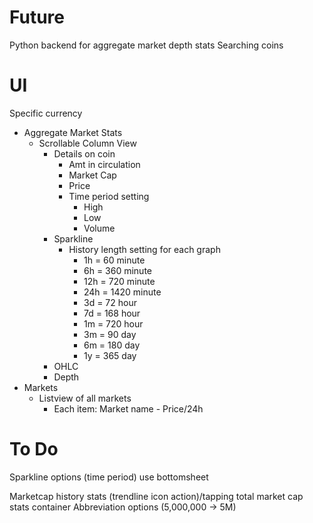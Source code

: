 # Future
Python backend for aggregate market depth stats
Searching coins

# UI
Specific currency
- Aggregate Market Stats
    - Scrollable Column View
        - Details on coin
            - Amt in circulation
            - Market Cap
            - Price
            - Time period setting
                - High
                - Low
                - Volume
        - Sparkline
            - History length setting for each graph
                - 1h = 60 minute
                - 6h = 360 minute
                - 12h = 720 minute
                - 24h = 1420 minute
                - 3d = 72 hour
                - 7d = 168 hour
                - 1m = 720 hour
                - 3m = 90 day
                - 6m = 180 day
                - 1y = 365 day
        - OHLC
        - Depth
- Markets
    - Listview of all markets
        - Each item: Market name - Price/24h


# To Do
Sparkline options (time period) use bottomsheet

Marketcap history stats (trendline icon action)/tapping total market cap stats container
Abbreviation options (5,000,000 -> 5M)